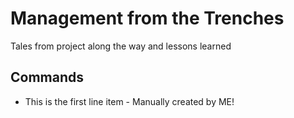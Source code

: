 # Management from the Trenches
Tales from project along the way and lessons learned

## Commands

* This is the first line item - Manually created by ME!